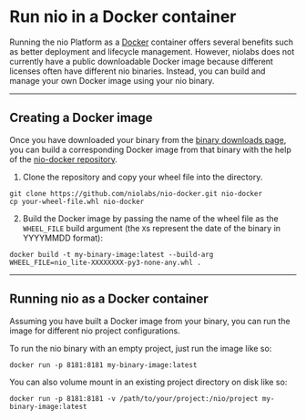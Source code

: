 # Run nio in a <span class="allow-caps">Docker</span> container

Running the nio Platform as a [Docker](https://docker.com) container offers several benefits such as better deployment and lifecycle management. However, niolabs does not currently have a public downloadable Docker image because different licenses often have different nio binaries. Instead, you can build and manage your own Docker image using your nio binary.

---
## Creating a <span class="allow-caps">Docker</span> image

Once you have downloaded your binary from the [binary downloads page](https://app.n.io/binaries/download), you can build a corresponding Docker image from that binary with the help of the [nio-docker repository](https://github.com/niolabs/nio-docker).

1. Clone the repository and copy your wheel file into the directory.
```
git clone https://github.com/niolabs/nio-docker.git nio-docker
cp your-wheel-file.whl nio-docker
```

2. Build the Docker image by passing the name of the wheel file as the `WHEEL_FILE` build argument (the `X`s represent the date of the binary in YYYYMMDD format):
```
docker build -t my-binary-image:latest --build-arg WHEEL_FILE=nio_lite-XXXXXXXX-py3-none-any.whl .
```

---
## Running nio as a <span class="allow-caps">Docker</span> container

Assuming you have built a Docker image from your binary, you can run the image for different nio project configurations.

To run the nio binary with an empty project, just run the image like so:

```
docker run -p 8181:8181 my-binary-image:latest
```

You can also volume mount in an existing project directory on disk like so:

```
docker run -p 8181:8181 -v /path/to/your/project:/nio/project my-binary-image:latest
```
